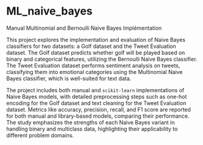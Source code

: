 # ML_naive_bayes
Manual Multinomial and Bernoulli Naive Bayes Implémentation

This project explores the implementation and evaluation of Naive Bayes classifiers for two datasets: a Golf dataset and the Tweet Evaluation dataset. The Golf dataset predicts whether golf will be played based on binary and categorical features, utilizing the Bernoulli Naive Bayes classifier. The Tweet Evaluation dataset performs sentiment analysis on tweets, classifying them into emotional categories using the Multinomial Naive Bayes classifier, which is well-suited for text data. 

The project includes both manual and `scikit-learn` implementations of Naive Bayes models, with detailed preprocessing steps such as one-hot encoding for the Golf dataset and text cleaning for the Tweet Evaluation dataset. Metrics like accuracy, precision, recall, and F1 score are reported for both manual and library-based models, comparing their performance. The study emphasizes the strengths of each Naive Bayes variant in handling binary and multiclass data, highlighting their applicability to different problem domains.
